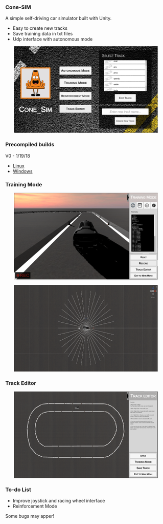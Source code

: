 ### Cone-SIM

A simple self-driving car simulator built with Unity.

  - Easy to create new tracks
  - Save training data in txt files
  - Udp interface with autonomous mode

<p align="center">
<img src="images/pic_1.PNG" width="450" height="270">
</p>

### Precompiled builds

V0 - 1/19/18
  - [Linux](https://drive.google.com/open?id=1H92uKw3k1OTCE58SPFoQ247ly4FyhGGC)
  - [Windows](https://drive.google.com/open?id=13OlOGZzfnkzZZPYdxJ5oKztiSti_O4Sq)

### Training Mode

<p align="center">
<img src="images/pic_2.PNG" width="450" height="270">
</p>

<p align="center">
<img src="images/pic_4.PNG" width="450" height="270">
</p>

### Track Editor

<p align="center">
<img src="images/pic_3.PNG" width="450" height="270">
</p>

### To-do List
  - Improve joystick and racing wheel interface
  - Reinforcement Mode


Some bugs may apper!

